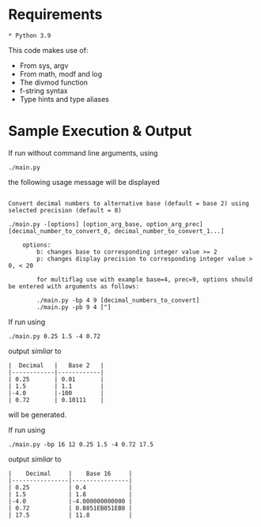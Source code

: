 # Requirements

    * Python 3.9

This code makes use of:

- From sys, argv
- From math, modf and log
- The divmod function
- f-string syntax
- Type hints and type aliases

# Sample Execution & Output

If run without command line arguments, using

```
./main.py
```

the following usage message will be displayed

```

Convert decimal numbers to alternative base (default = base 2) using selected precision (default = 8)

./main.py -[options] [option_arg_base, option_arg_prec] [decimal_number_to_convert_0, decimal_number_to_convert_1...]

    options:
        b: changes base to corresponding integer value >= 2
        p: changes display precision to corresponding integer value > 0, < 20

        for multiflag use with example base=4, prec=9, options should be entered with arguments as follows:

        ./main.py -bp 4 9 [decimal_numbers_to_convert]
        ./main.py -pb 9 4 ["]
```

If run using

```
./main.py 0.25 1.5 -4 0.72
```

output *simliar* to

```
|  Decimal   |   Base 2   |
|------------|------------|
| 0.25       | 0.01       |
| 1.5        | 1.1        |
|-4.0        |-100        |
| 0.72       | 0.10111    |

```
will be generated.

If run using

```
./main.py -bp 16 12 0.25 1.5 -4 0.72 17.5
```

output *simliar* to

```
|    Decimal     |    Base 16     |
|----------------|----------------|
| 0.25           | 0.4            |
| 1.5            | 1.8            |
|-4.0            |-4.000000000000 |
| 0.72           | 0.B851EB851EB8 |
| 17.5           | 11.8           |

```
